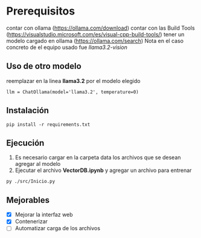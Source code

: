 # Prerequisitos

contar con ollama (<https://ollama.com/download>)
contar con las Build Tools (<https://visualstudio.microsoft.com/es/visual-cpp-build-tools/>)
tener un modelo cargado en ollama (<https://ollama.com/search>)
Nota en el caso concreto de el equipo usado fue *llama3.2-vision*

## Uso de otro modelo

reemplazar en la linea **llama3.2** por el modelo elegido

~~~
llm = ChatOllama(model='llama3.2', temperature=0)
~~~

## Instalación

```
pip install -r requirements.txt
```

## Ejecución

1. Es necesario cargar en la carpeta data los archivos que se desean agregar al modelo
2. Ejecutar el archivo **VectorDB.ipynb** y agregar un archivo para entrenar

```
py ./src/Inicio.py

```

## Mejorables

- [x] Mejorar la interfaz web
- [x] Contenerizar
- [ ] Automatizar carga de los archivos
